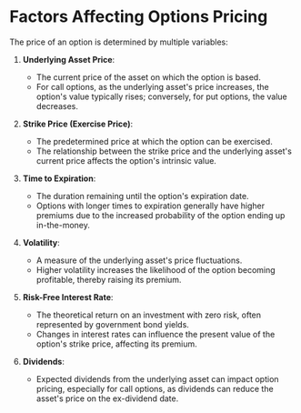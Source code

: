 # Factors Affecting Options Pricing

The price of an option is determined by multiple variables:

1. **Underlying Asset Price**: 
   - The current price of the asset on which the option is based.
   - For call options, as the underlying asset's price increases, the option's value typically rises; conversely, for put options, the value decreases.

2. **Strike Price (Exercise Price)**: 
   - The predetermined price at which the option can be exercised.
   - The relationship between the strike price and the underlying asset's current price affects the option's intrinsic value.

3. **Time to Expiration**: 
   - The duration remaining until the option's expiration date.
   - Options with longer times to expiration generally have higher premiums due to the increased probability of the option ending up in-the-money.

4. **Volatility**: 
   - A measure of the underlying asset's price fluctuations.
   - Higher volatility increases the likelihood of the option becoming profitable, thereby raising its premium.

5. **Risk-Free Interest Rate**: 
   - The theoretical return on an investment with zero risk, often represented by government bond yields.
   - Changes in interest rates can influence the present value of the option's strike price, affecting its premium.

6. **Dividends**: 
   - Expected dividends from the underlying asset can impact option pricing, especially for call options, as dividends can reduce the asset's price on the ex-dividend date.
